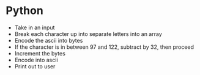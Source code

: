 
# Python

* Take in an input
* Break each character up into separate letters into an array
* Encode the ascii into bytes
* If the character is in between 97 and 122, subtract by 32, then proceed
* Increment the bytes
* Encode into ascii
* Print out to user
